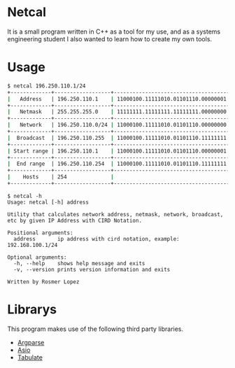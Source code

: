 # Netcal
It is a small program written in C++ as a tool for my use, and as a systems engineering student I also wanted to learn how to create my own tools.

# Usage
```bash
$ netcal 196.250.110.1/24
+-------------+------------------+-------------------------------------+
|   Address   | 196.250.110.1    | 11000100.11111010.01101110.00000001 |
+-------------+------------------+-------------------------------------+
|   Netmask   | 255.255.255.0    | 11111111.11111111.11111111.00000000 |
+-------------+------------------+-------------------------------------+
|   Network   | 196.250.110.0/24 | 11000100.11111010.01101110.00000000 |
+-------------+------------------+-------------------------------------+
|  Broadcast  | 196.250.110.255  | 11000100.11111010.01101110.11111111 |
+-------------+------------------+-------------------------------------+
| Start range | 196.250.110.1    | 11000100.11111010.01101110.00000001 |
+-------------+------------------+-------------------------------------+
|  End range  | 196.250.110.254  | 11000100.11111010.01101110.11111111 |
+-------------+------------------+-------------------------------------+
|    Hosts    | 254              |                                     |
+-------------+------------------+-------------------------------------+
```

```
$ netcal -h
Usage: netcal [-h] address

Utility that calculates network address, netmask, network, broadcast, etc by given IP Address with CIRD Notation.

Positional arguments:
  address      	ip address with cird notation, example: 192.168.100.1/24 

Optional arguments:
  -h, --help   	shows help message and exits 
  -v, --version	prints version information and exits 

Written by Rosmer Lopez
```

# Librarys
This program makes use of the following third party libraries.
- [Argparse](https://github.com/p-ranav/argparse)
- [Asio](https://github.com/chriskohlhoff/asio)
- [Tabulate](https://github.com/p-ranav/tabulate)
